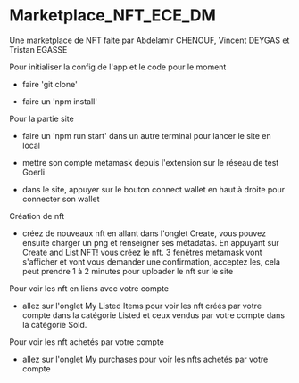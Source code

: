 # Marketplace_NFT_ECE_DM
Une marketplace de NFT faite par Abdelamir CHENOUF, Vincent DEYGAS et Tristan EGASSE

Pour initialiser la config de l'app et le code pour le moment
- faire 'git clone'

- faire un 'npm install'

Pour la partie site
- faire un 'npm run start' dans un autre terminal pour lancer le site en local

- mettre son compte metamask depuis l'extension sur le réseau de test Goerli

- dans le site, appuyer sur le bouton connect wallet en haut à droite pour connecter son wallet

Création de nft
- créez de nouveaux nft en allant dans l'onglet Create, vous pouvez ensuite charger un png et renseigner ses métadatas. En appuyant sur Create and List NFT! vous créez le nft. 3 fenêtres metamask vont s'afficher et vont vous demander une confirmation, acceptez les, cela peut prendre 1 à 2 minutes pour uploader le nft sur le site

Pour voir les nft en liens avec votre compte
- allez sur l'onglet My Listed Items pour voir les nft créés par votre compte dans la catégorie Listed et ceux vendus par votre compte dans la catégorie Sold. 

Pour voir les nft achetés par votre compte
- allez sur l'onglet My purchases pour voir les nfts achetés par votre compte
